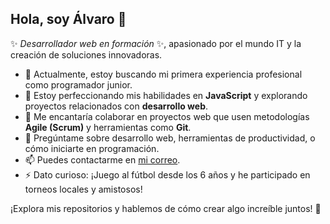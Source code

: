 ## Hola, soy Álvaro 👋  

✨ _Desarrollador web en formación_ ✨, apasionado por el mundo IT y la creación de soluciones innovadoras.  

- 🔭 Actualmente, estoy buscando mi primera experiencia profesional como programador junior.  
- 🌱 Estoy perfeccionando mis habilidades en **JavaScript** y explorando proyectos relacionados con **desarrollo web**.  
- 👯 Me encantaría colaborar en proyectos web que usen metodologías **Agile (Scrum)** y herramientas como **Git**.  
- 💬 Pregúntame sobre desarrollo web, herramientas de productividad, o cómo iniciarte en programación.  
- 📫 Puedes contactarme en [mi correo](mailto:alvaro.perezmoreno@gmail.com).  
- ⚡ Dato curioso: ¡Juego al fútbol desde los 6 años y he participado en torneos locales y amistosos!  

¡Explora mis repositorios y hablemos de cómo crear algo increíble juntos! 🚀  

